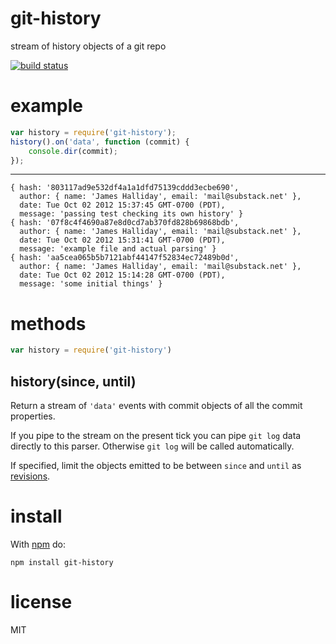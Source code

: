 # git-history

stream of history objects of a git repo

[![build status](https://secure.travis-ci.org/substack/git-history.png)](http://travis-ci.org/substack/git-history)

# example

``` js
var history = require('git-history');
history().on('data', function (commit) {
    console.dir(commit);
});
```

***

```
{ hash: '803117ad9e532df4a1a1dfd75139cddd3ecbe690',
  author: { name: 'James Halliday', email: 'mail@substack.net' },
  date: Tue Oct 02 2012 15:37:45 GMT-0700 (PDT),
  message: 'passing test checking its own history' }
{ hash: '07f8c4f4690a87e8d0cd7ab370fd828b69868bdb',
  author: { name: 'James Halliday', email: 'mail@substack.net' },
  date: Tue Oct 02 2012 15:31:41 GMT-0700 (PDT),
  message: 'example file and actual parsing' }
{ hash: 'aa5cea065b5b7121abf44147f52834ec72489b0d',
  author: { name: 'James Halliday', email: 'mail@substack.net' },
  date: Tue Oct 02 2012 15:14:28 GMT-0700 (PDT),
  message: 'some initial things' }
```

# methods

``` js
var history = require('git-history')
```

## history(since, until)

Return a stream of `'data'` events with commit objects of all the commit
properties.

If you pipe to the stream on the present tick you can pipe `git log` data
directly to this parser. Otherwise `git log` will be called automatically.

If specified, limit the objects emitted to be between `since` and `until` as
[revisions](http://www.kernel.org/pub/software/scm/git/docs/gitrevisions.html).

# install

With [npm](https://npmjs.org) do:

```
npm install git-history
```

# license

MIT
